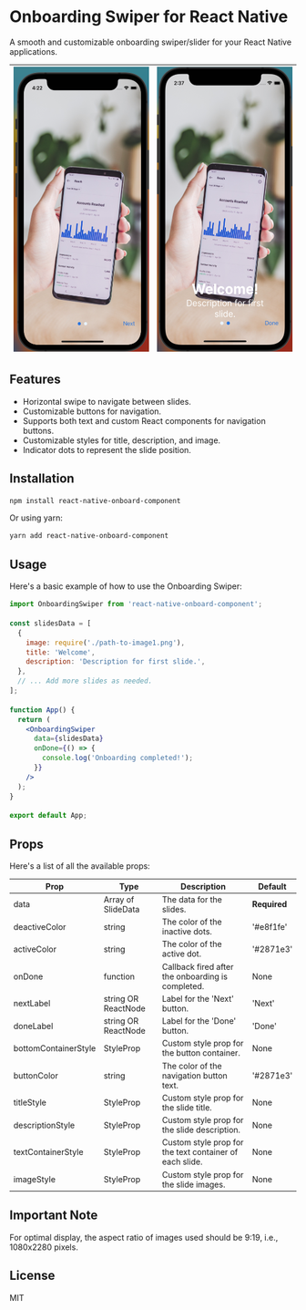 # Onboarding Swiper for React Native

A smooth and customizable onboarding swiper/slider for your React Native applications.

| <img src="demo/demo1.png" width="300" height="500"> | <img src="demo/demo2.png" width="300" height="500"> |
| --------------------------------------------------- | --------------------------------------------------- |

## Features

- Horizontal swipe to navigate between slides.
- Customizable buttons for navigation.
- Supports both text and custom React components for navigation buttons.
- Customizable styles for title, description, and image.
- Indicator dots to represent the slide position.

## Installation

```bash
npm install react-native-onboard-component
```

Or using yarn:

```bash
yarn add react-native-onboard-component
```

## Usage

Here's a basic example of how to use the Onboarding Swiper:

```jsx
import OnboardingSwiper from 'react-native-onboard-component';

const slidesData = [
  {
    image: require('./path-to-image1.png'),
    title: 'Welcome',
    description: 'Description for first slide.',
  },
  // ... Add more slides as needed.
];

function App() {
  return (
    <OnboardingSwiper
      data={slidesData}
      onDone={() => {
        console.log('Onboarding completed!');
      }}
    />
  );
}

export default App;
```

## Props

Here's a list of all the available props:

| Prop                 | Type                  | Description                                             | Default      |
| -------------------- | --------------------- | ------------------------------------------------------- | ------------ |
| data                 | Array of SlideData    | The data for the slides.                                | **Required** |
| deactiveColor        | string                | The color of the inactive dots.                         | '#e8f1fe'    |
| activeColor          | string                | The color of the active dot.                            | '#2871e3'    |
| onDone               | function              | Callback fired after the onboarding is completed.       | None         |
| nextLabel            | string OR ReactNode   | Label for the 'Next' button.                            | 'Next'       |
| doneLabel            | string OR ReactNode   | Label for the 'Done' button.                            | 'Done'       |
| bottomContainerStyle | StyleProp<ViewStyle>  | Custom style prop for the button container.             | None         |
| buttonColor          | string                | The color of the navigation button text.                | '#2871e3'    |
| titleStyle           | StyleProp<TextStyle>  | Custom style prop for the slide title.                  | None         |
| descriptionStyle     | StyleProp<TextStyle>  | Custom style prop for the slide description.            | None         |
| textContainerStyle   | StyleProp<ViewStyle>  | Custom style prop for the text container of each slide. | None         |
| imageStyle           | StyleProp<ImageStyle> | Custom style prop for the slide images.                 | None         |

## Important Note

For optimal display, the aspect ratio of images used should be 9:19, i.e., 1080x2280 pixels.

## License

MIT <!-- Assuming you're using the MIT license. You can replace this with your preferred license. -->
